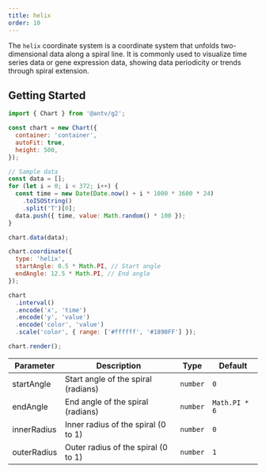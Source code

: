 ```yaml
---
title: helix
order: 10
---
```


The `helix` coordinate system is a coordinate system that unfolds two-dimensional data along a spiral line. It is commonly used to visualize time series data or gene expression data, showing data periodicity or trends through spiral extension.

## Getting Started

```js | ob { autoMount: true }
import { Chart } from '@antv/g2';

const chart = new Chart({
  container: 'container',
  autoFit: true,
  height: 500,
});

// Sample data
const data = [];
for (let i = 0; i < 372; i++) {
  const time = new Date(Date.now() + i * 1000 * 3600 * 24)
    .toISOString()
    .split('T')[0];
  data.push({ time, value: Math.random() * 100 });
}

chart.data(data);

chart.coordinate({
  type: 'helix',
  startAngle: 0.5 * Math.PI, // Start angle
  endAngle: 12.5 * Math.PI, // End angle
});

chart
  .interval()
  .encode('x', 'time')
  .encode('y', 'value')
  .encode('color', 'value')
  .scale('color', { range: ['#ffffff', '#1890FF'] });

chart.render();
```

| Parameter   | Description                         | Type     | Default       |
| ----------- | ----------------------------------- | -------- | ------------- |
| startAngle  | Start angle of the spiral (radians) | `number` | `0`           |
| endAngle    | End angle of the spiral (radians)   | `number` | `Math.PI * 6` |
| innerRadius | Inner radius of the spiral (0 to 1) | `number` | `0`           |
| outerRadius | Outer radius of the spiral (0 to 1) | `number` | `1`           |
